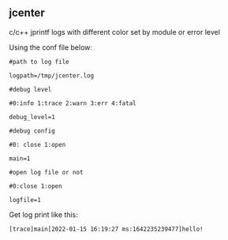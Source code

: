 ## jcenter

c/c++ jprintf logs with different color set by module or error level

Using the conf file below:

```
#path to log file

logpath=/tmp/jcenter.log

#debug level

#0:info 1:trace 2:warn 3:err 4:fatal

debug_level=1

#debug config

#0: close 1:open

main=1

#open log file or not

#0:close 1:open

logfile=1
```

Get log print like this:

```
[trace]main[2022-01-15 16:19:27 ms:1642235239477]hello!
```